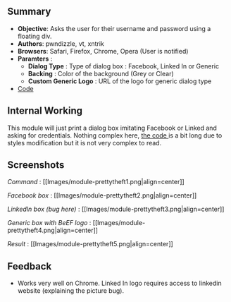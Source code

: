 ## Summary

* **Objective**: Asks the user for their username and password using a floating div.
* **Authors**: pwndizzle, vt, xntrik
* **Browsers**: Safari, Firefox, Chrome, Opera (User is notified)
* **Paramters** :
  * **Dialog Type** : Type of dialog box : Facebook, Linked In or Generic
  * **Backing** : Color of the background (Grey or Clear)
  * **Custom Generic Logo** : URL of the logo for generic dialog type
* [Code](https://github.com/beefproject/beef/tree/master/modules/social_engineering/pretty_theft)

## Internal Working

This module will just print a dialog box imitating Facebook or Linked and asking for credentials. Nothing complex here, [the code ](https://github.com/beefproject/beef/blob/master/modules/social_engineering/pretty_theft/command.js) is a bit long due to styles modification but it is not very complex to read.

## Screenshots

_Command_ :
[[Images/module-prettytheft1.png|align=center]]

_Facebook box_ :
[[Images/module-prettytheft2.png|align=center]]

_LinkedIn box (bug here)_ :
[[Images/module-prettytheft3.png|align=center]]

_Generic box with BeEF logo_ :
[[Images/module-prettytheft4.png|align=center]]

_Result_ :
[[Images/module-prettytheft5.png|align=center]]

## Feedback

* Works very well on Chrome. Linked In logo requires access to linkedin website (explaining the picture bug).